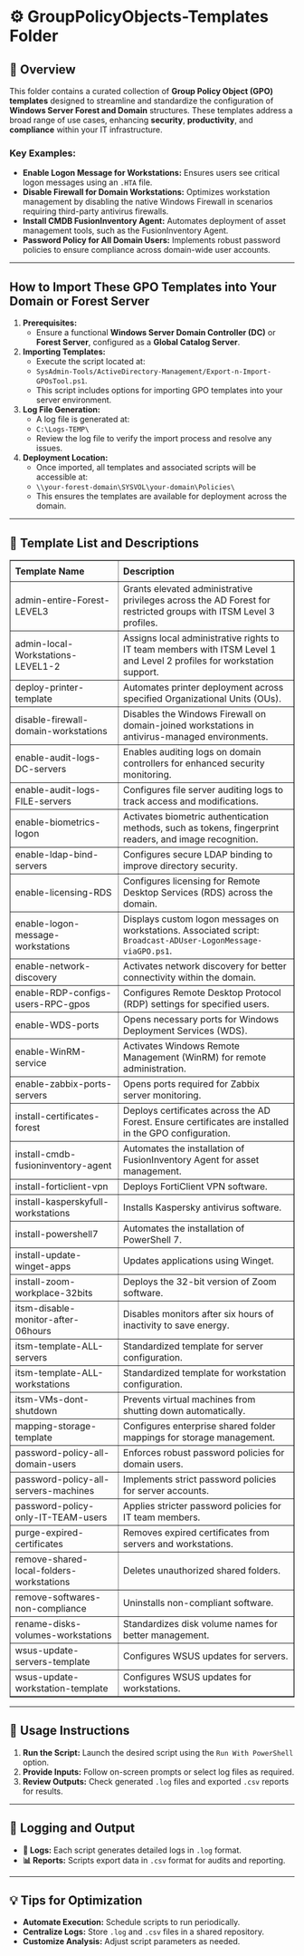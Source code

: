 <div>
  <h1>⚙️ GroupPolicyObjects-Templates Folder</h1>

  <h2>📄 Overview</h2>
  <p>
    This folder contains a curated collection of <strong>Group Policy Object (GPO) templates</strong> designed to streamline and standardize the configuration of <strong>Windows Server Forest and Domain</strong> structures. These templates address a broad range of use cases, enhancing <strong>security</strong>, <strong>productivity</strong>, and <strong>compliance</strong> within your IT infrastructure.
  </p>
  <h3>Key Examples:</h3>
  <ul>
    <li><strong>Enable Logon Message for Workstations:</strong> Ensures users see critical logon messages using an <code>.HTA</code> file.</li>
    <li><strong>Disable Firewall for Domain Workstations:</strong> Optimizes workstation management by disabling the native Windows Firewall in scenarios requiring third-party antivirus firewalls.</li>
    <li><strong>Install CMDB FusionInventory Agent:</strong> Automates deployment of asset management tools, such as the FusionInventory Agent.</li>
    <li><strong>Password Policy for All Domain Users:</strong> Implements robust password policies to ensure compliance across domain-wide user accounts.</li>
  </ul>

  <hr />

  <h2>How to Import These GPO Templates into Your Domain or Forest Server</h2>
  <ol>
    <li>
      <strong>Prerequisites:</strong>
      <ul>
        <li>Ensure a functional <strong>Windows Server Domain Controller (DC)</strong> or <strong>Forest Server</strong>, configured as a <strong>Global Catalog Server</strong>.</li>
      </ul>
    </li>
    <li>
      <strong>Importing Templates:</strong>
      <ul>
        <li>Execute the script located at:</li>
        <li><code>SysAdmin-Tools/ActiveDirectory-Management/Export-n-Import-GPOsTool.ps1</code>.</li>
        <li>This script includes options for importing GPO templates into your server environment.</li>
      </ul>
    </li>
    <li>
      <strong>Log File Generation:</strong>
      <ul>
        <li>A log file is generated at:</li>
        <li><code>C:\Logs-TEMP\</code></li>
        <li>Review the log file to verify the import process and resolve any issues.</li>
      </ul>
    </li>
    <li>
      <strong>Deployment Location:</strong>
      <ul>
        <li>Once imported, all templates and associated scripts will be accessible at:</li>
        <li><code>\\your-forest-domain\SYSVOL\your-domain\Policies\</code></li>
        <li>This ensures the templates are available for deployment across the domain.</li>
      </ul>
    </li>
  </ol>

  <hr />

  <h2>📜 Template List and Descriptions</h2>
  <table border="1" style="border-collapse: collapse; width: 100%;">
    <thead>
      <tr>
        <th style="padding: 8px; text-align: left;">Template Name</th>
        <th style="padding: 8px; text-align: left;">Description</th>
      </tr>
    </thead>
    <tbody>
      <!-- Template List -->
      <tr><td>admin-entire-Forest-LEVEL3</td><td>Grants elevated administrative privileges across the AD Forest for restricted groups with ITSM Level 3 profiles.</td></tr>
      <tr><td>admin-local-Workstations-LEVEL1-2</td><td>Assigns local administrative rights to IT team members with ITSM Level 1 and Level 2 profiles for workstation support.</td></tr>
      <tr><td>deploy-printer-template</td><td>Automates printer deployment across specified Organizational Units (OUs).</td></tr>
      <tr><td>disable-firewall-domain-workstations</td><td>Disables the Windows Firewall on domain-joined workstations in antivirus-managed environments.</td></tr>
      <tr><td>enable-audit-logs-DC-servers</td><td>Enables auditing logs on domain controllers for enhanced security monitoring.</td></tr>
      <tr><td>enable-audit-logs-FILE-servers</td><td>Configures file server auditing logs to track access and modifications.</td></tr>
      <tr><td>enable-biometrics-logon</td><td>Activates biometric authentication methods, such as tokens, fingerprint readers, and image recognition.</td></tr>
      <tr><td>enable-ldap-bind-servers</td><td>Configures secure LDAP binding to improve directory security.</td></tr>
      <tr><td>enable-licensing-RDS</td><td>Configures licensing for Remote Desktop Services (RDS) across the domain.</td></tr>
      <tr><td>enable-logon-message-workstations</td><td>Displays custom logon messages on workstations. Associated script: <code>Broadcast-ADUser-LogonMessage-viaGPO.ps1</code>.</td></tr>
      <tr><td>enable-network-discovery</td><td>Activates network discovery for better connectivity within the domain.</td></tr>
      <tr><td>enable-RDP-configs-users-RPC-gpos</td><td>Configures Remote Desktop Protocol (RDP) settings for specified users.</td></tr>
      <tr><td>enable-WDS-ports</td><td>Opens necessary ports for Windows Deployment Services (WDS).</td></tr>
      <tr><td>enable-WinRM-service</td><td>Activates Windows Remote Management (WinRM) for remote administration.</td></tr>
      <tr><td>enable-zabbix-ports-servers</td><td>Opens ports required for Zabbix server monitoring.</td></tr>
      <tr><td>install-certificates-forest</td><td>Deploys certificates across the AD Forest. Ensure certificates are installed in the GPO configuration.</td></tr>
      <tr><td>install-cmdb-fusioninventory-agent</td><td>Automates the installation of FusionInventory Agent for asset management.</td></tr>
      <tr><td>install-forticlient-vpn</td><td>Deploys FortiClient VPN software.</td></tr>
      <tr><td>install-kasperskyfull-workstations</td><td>Installs Kaspersky antivirus software.</td></tr>
      <tr><td>install-powershell7</td><td>Automates the installation of PowerShell 7.</td></tr>
      <tr><td>install-update-winget-apps</td><td>Updates applications using Winget.</td></tr>
      <tr><td>install-zoom-workplace-32bits</td><td>Deploys the 32-bit version of Zoom software.</td></tr>
      <tr><td>itsm-disable-monitor-after-06hours</td><td>Disables monitors after six hours of inactivity to save energy.</td></tr>
      <tr><td>itsm-template-ALL-servers</td><td>Standardized template for server configuration.</td></tr>
      <tr><td>itsm-template-ALL-workstations</td><td>Standardized template for workstation configuration.</td></tr>
      <tr><td>itsm-VMs-dont-shutdown</td><td>Prevents virtual machines from shutting down automatically.</td></tr>
      <tr><td>mapping-storage-template</td><td>Configures enterprise shared folder mappings for storage management.</td></tr>
      <tr><td>password-policy-all-domain-users</td><td>Enforces robust password policies for domain users.</td></tr>
      <tr><td>password-policy-all-servers-machines</td><td>Implements strict password policies for server accounts.</td></tr>
      <tr><td>password-policy-only-IT-TEAM-users</td><td>Applies stricter password policies for IT team members.</td></tr>
      <tr><td>purge-expired-certificates</td><td>Removes expired certificates from servers and workstations.</td></tr>
      <tr><td>remove-shared-local-folders-workstations</td><td>Deletes unauthorized shared folders.</td></tr>
      <tr><td>remove-softwares-non-compliance</td><td>Uninstalls non-compliant software.</td></tr>
      <tr><td>rename-disks-volumes-workstations</td><td>Standardizes disk volume names for better management.</td></tr>
      <tr><td>wsus-update-servers-template</td><td>Configures WSUS updates for servers.</td></tr>
      <tr><td>wsus-update-workstation-template</td><td>Configures WSUS updates for workstations.</td></tr>
    </tbody>
  </table>

  <hr />

  <h2>🚀 Usage Instructions</h2>
  <ol>
    <li><strong>Run the Script:</strong> Launch the desired script using the <code>Run With PowerShell</code> option.</li>
    <li><strong>Provide Inputs:</strong> Follow on-screen prompts or select log files as required.</li>
    <li><strong>Review Outputs:</strong> Check generated <code>.log</code> files and exported <code>.csv</code> reports for results.</li>
  </ol>

  <hr />

  <h2>📝 Logging and Output</h2>
  <ul>
    <li><strong>📄 Logs:</strong> Each script generates detailed logs in <code>.log</code> format.</li>
    <li><strong>📊 Reports:</strong> Scripts export data in <code>.csv</code> format for audits and reporting.</li>
  </ul>

  <hr />

  <h2>💡 Tips for Optimization</h2>
  <ul>
    <li><strong>Automate Execution:</strong> Schedule scripts to run periodically.</li>
    <li><strong>Centralize Logs:</strong> Store <code>.log</code> and <code>.csv</code> files in a shared repository.</li>
    <li><strong>Customize Analysis:</strong> Adjust script parameters as needed.</li>
  </ul>
</div>
